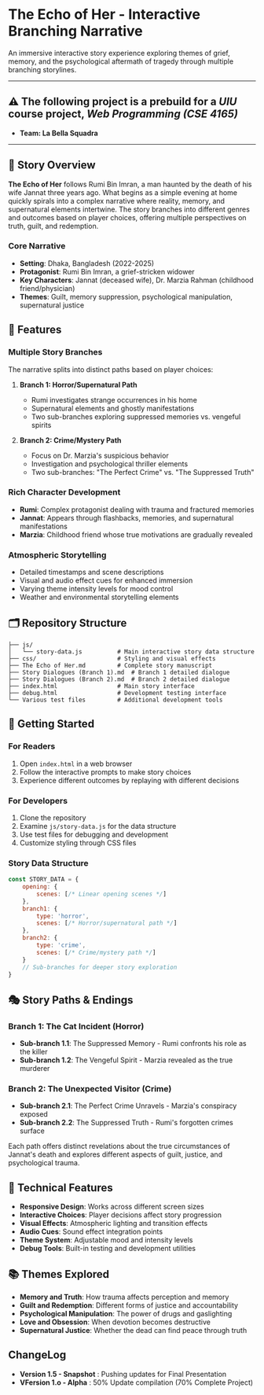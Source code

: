 # The Echo of Her - Interactive Branching Narrative

An immersive interactive story experience exploring themes of grief, memory, and the psychological aftermath of tragedy through multiple branching storylines.

---

## ⚠️ The following project **is a prebuild** for a *UIU* course project, *Web Programming (CSE 4165)*
- **Team: La Bella Squadra**

---

## 📖 Story Overview

**The Echo of Her** follows Rumi Bin Imran, a man haunted by the death of his wife Jannat three years ago. What begins as a simple evening at home quickly spirals into a complex narrative where reality, memory, and supernatural elements intertwine. The story branches into different genres and outcomes based on player choices, offering multiple perspectives on truth, guilt, and redemption.

### Core Narrative
- **Setting**: Dhaka, Bangladesh (2022-2025)
- **Protagonist**: Rumi Bin Imran, a grief-stricken widower
- **Key Characters**: Jannat (deceased wife), Dr. Marzia Rahman (childhood friend/physician)
- **Themes**: Guilt, memory suppression, psychological manipulation, supernatural justice

## 🌟 Features

### Multiple Story Branches
The narrative splits into distinct paths based on player choices:

1. **Branch 1: Horror/Supernatural Path** 
   - Rumi investigates strange occurrences in his home
   - Supernatural elements and ghostly manifestations
   - Two sub-branches exploring suppressed memories vs. vengeful spirits

2. **Branch 2: Crime/Mystery Path**
   - Focus on Dr. Marzia's suspicious behavior  
   - Investigation and psychological thriller elements
   - Two sub-branches: "The Perfect Crime" vs. "The Suppressed Truth"

### Rich Character Development
- **Rumi**: Complex protagonist dealing with trauma and fractured memories
- **Jannat**: Appears through flashbacks, memories, and supernatural manifestations
- **Marzia**: Childhood friend whose true motivations are gradually revealed

### Atmospheric Storytelling
- Detailed timestamps and scene descriptions
- Visual and audio effect cues for enhanced immersion
- Varying theme intensity levels for mood control
- Weather and environmental storytelling elements

## 🗂️ Repository Structure

```
├── js/
│   └── story-data.js          # Main interactive story data structure
├── css/                       # Styling and visual effects
├── The Echo of Her.md         # Complete story manuscript
├── Story Dialogues (Branch 1).md  # Branch 1 detailed dialogue
├── Story Dialogues (Branch 2).md  # Branch 2 detailed dialogue
├── index.html                 # Main story interface
├── debug.html                 # Development testing interface
└── Various test files         # Additional development tools
```

## 🚀 Getting Started

### For Readers
1. Open `index.html` in a web browser
2. Follow the interactive prompts to make story choices
3. Experience different outcomes by replaying with different decisions

### For Developers
1. Clone the repository
2. Examine `js/story-data.js` for the data structure
3. Use test files for debugging and development
4. Customize styling through CSS files

### Story Data Structure
```javascript
const STORY_DATA = {
    opening: {
        scenes: [/* Linear opening scenes */]
    },
    branch1: {
        type: 'horror',
        scenes: [/* Horror/supernatural path */]
    },
    branch2: {
        type: 'crime', 
        scenes: [/* Crime/mystery path */]
    }
    // Sub-branches for deeper story exploration
}
```

## 🎭 Story Paths & Endings

### Branch 1: The Cat Incident (Horror)
- **Sub-branch 1.1**: The Suppressed Memory - Rumi confronts his role as the killer
- **Sub-branch 1.2**: The Vengeful Spirit - Marzia revealed as the true murderer

### Branch 2: The Unexpected Visitor (Crime)  
- **Sub-branch 2.1**: The Perfect Crime Unravels - Marzia's conspiracy exposed
- **Sub-branch 2.2**: The Suppressed Truth - Rumi's forgotten crimes surface

Each path offers distinct revelations about the true circumstances of Jannat's death and explores different aspects of guilt, justice, and psychological trauma.

## 🎨 Technical Features

- **Responsive Design**: Works across different screen sizes
- **Interactive Choices**: Player decisions affect story progression
- **Visual Effects**: Atmospheric lighting and transition effects
- **Audio Cues**: Sound effect integration points
- **Theme System**: Adjustable mood and intensity levels
- **Debug Tools**: Built-in testing and development utilities

## 📚 Themes Explored

- **Memory and Truth**: How trauma affects perception and memory
- **Guilt and Redemption**: Different forms of justice and accountability  
- **Psychological Manipulation**: The power of drugs and gaslighting
- **Love and Obsession**: When devotion becomes destructive
- **Supernatural Justice**: Whether the dead can find peace through truth


## ChangeLog
- **Version 1.5 - Snapshot** : Pushing updates for Final Presentation
- **VFersion 1.o - Alpha** : 50% Update compilation (70% Complete Project)

